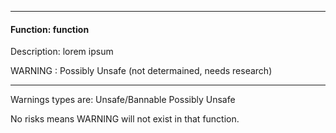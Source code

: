 <hr />

#### Function: function <param1> <param2>
Description: lorem ipsum

WARNING : Possibly Unsafe (not determained, needs research)

<hr />

Warnings types are:
Unsafe/Bannable
Possibly Unsafe

No risks means WARNING will not exist in that function.
